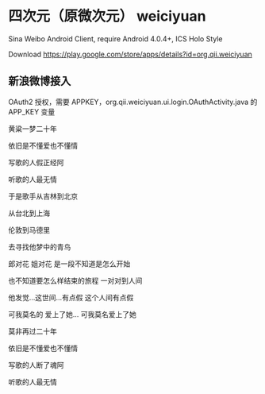 四次元（原微次元） weiciyuan
=========
Sina Weibo Android Client, require Android 4.0.4+, ICS Holo Style

Download https://play.google.com/store/apps/details?id=org.qii.weiciyuan

新浪微博接入
--------------
OAuth2 授权，需要 APPKEY，org.qii.weiciyuan.ui.login.OAuthActivity.java 的 APP_KEY 变量

黄粱一梦二十年

依旧是不懂爱也不懂情

写歌的人假正经阿

听歌的人最无情

于是歌手从吉林到北京

从台北到上海

伦敦到马德里

去寻找他梦中的青鸟

郎对花 姐对花 是一段不知道是怎么开始

也不知道要怎么样结束的旅程 一对对到人间

他发觉…这世间…有点假 这个人间有点假

可我莫名的 爱上了她… 可我莫名爱上了她

莫非再过二十年

依旧是不懂爱也不懂情

写歌的人断了魂阿

听歌的人最无情

